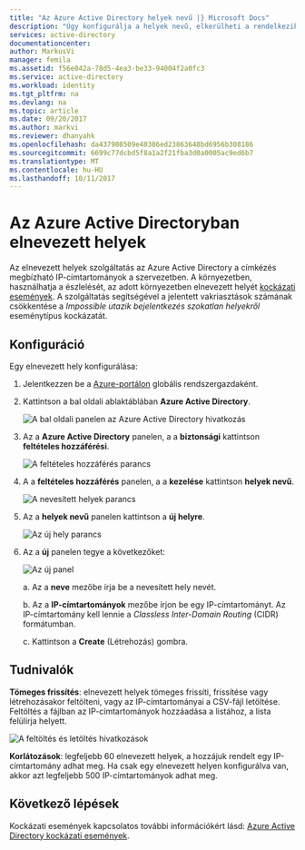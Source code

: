```yaml
---
title: "Az Azure Active Directory helyek nevű |} Microsoft Docs"
description: "Úgy konfigurálja a helyek nevű, elkerülheti a rendelkezik a szervezete tulajdonában lévő IP-címeket létrehozni a Impossible a vakriasztások utazik és bejelentkezés szokatlan helyekről kockázat eseménytípus."
services: active-directory
documentationcenter: 
author: MarkusVi
manager: femila
ms.assetid: f56e042a-78d5-4ea3-be33-94004f2a0fc3
ms.service: active-directory
ms.workload: identity
ms.tgt_pltfrm: na
ms.devlang: na
ms.topic: article
ms.date: 09/20/2017
ms.author: markvi
ms.reviewer: dhanyahk
ms.openlocfilehash: da437908509e40386ed23863648bd6956b308186
ms.sourcegitcommit: 6699c77dcbd5f8a1a2f21fba3d0a0005ac9ed6b7
ms.translationtype: MT
ms.contentlocale: hu-HU
ms.lasthandoff: 10/11/2017
---
```

# <a name="named-locations-in-azure-active-directory"></a>Az Azure Active Directoryban elnevezett helyek

Az elnevezett helyek szolgáltatás az Azure Active Directory a címkézés megbízható IP-címtartományok a szervezetben. A környezetben, használhatja a észlelését, az adott környezetben elnevezett helyét [kockázati események](active-directory-reporting-risk-events.md). A szolgáltatás segítségével a jelentett vakriasztások számának csökkentése a *Impossible utazik bejelentkezés szokatlan helyekről* eseménytípus kockázatát. 

## <a name="configuration"></a>Konfiguráció

Egy elnevezett hely konfigurálása:

1. Jelentkezzen be a [Azure-portálon](https://portal.azure.com) globális rendszergazdaként.

2. Kattintson a bal oldali ablaktáblában **Azure Active Directory**.

    ![A bal oldali panelen az Azure Active Directory hivatkozás](./media/active-directory-named-locations/01.png)

3. Az a **Azure Active Directory** panelen, a a **biztonsági** kattintson **feltételes hozzáférési**.

    ![A feltételes hozzáférés parancs](./media/active-directory-named-locations/05.png)


4. A a **feltételes hozzáférés** panelen, a a **kezelése** kattintson **helyek nevű**.

    ![A nevesített helyek parancs](./media/active-directory-named-locations/06.png)


5. Az a **helyek nevű** panelen kattintson a **új helyre**.

    ![Az új hely parancs](./media/active-directory-named-locations/07.png)


6. Az a **új** panelen tegye a következőket:

    ![Az új panel](./media/active-directory-named-locations/56.png)

    a. Az a **neve** mezőbe írja be a nevesített hely nevét.

    b. Az a **IP-címtartományok** mezőbe írjon be egy IP-címtartományt. Az IP-címtartomány kell lennie a *Classless Inter-Domain Routing* (CIDR) formátumban.  

    c. Kattintson a **Create** (Létrehozás) gombra.



## <a name="what-you-should-know"></a>Tudnivalók

**Tömeges frissítés**: elnevezett helyek tömeges frissíti, frissítése vagy létrehozásakor feltölteni, vagy az IP-címtartományai a CSV-fájl letöltése. Feltöltés a fájlban az IP-címtartományok hozzáadása a listához, a lista felülírja helyett.

![A feltöltés és letöltés hivatkozások](./media/active-directory-named-locations/09.png)


**Korlátozások**: legfeljebb 60 elnevezett helyek, a hozzájuk rendelt egy IP-címtartomány adhat meg. Ha csak egy elnevezett helyen konfigurálva van, akkor azt legfeljebb 500 IP-címtartományok adhat meg.


## <a name="next-steps"></a>Következő lépések

Kockázati események kapcsolatos további információkért lásd: [Azure Active Directory kockázati események](active-directory-reporting-risk-events.md).

